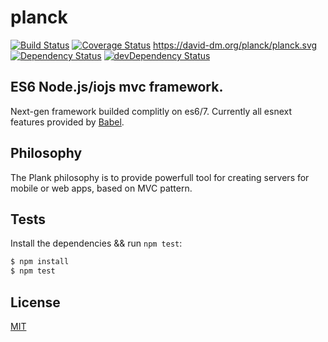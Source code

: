 # planck
[![Build Status](https://travis-ci.org/planck/planck.svg)](https://travis-ci.org/planck/planck)
[![Coverage Status](https://coveralls.io/repos/planck/planck/badge.svg)](https://coveralls.io/r/planck/planck)
https://david-dm.org/planck/planck.svg
[![Dependency Status](https://david-dm.org/planck/planck.svg)](https://david-dm.org/planck/planck)
[![devDependency Status](https://david-dm.org/planck/planck/dev-status.svg)](https://david-dm.org/planck/planck#info=devDependencies)

## ES6 Node.js/iojs mvc framework.
Next-gen framework builded complitly on es6/7. Currently all esnext features provided by [Babel](https://github.com/babel/babel).

## Philosophy
The Plank philosophy is to provide powerfull tool for creating servers for mobile or web apps, based on MVC pattern. 

## Tests
Install the dependencies && run `npm test`:

```bash
$ npm install
$ npm test
```

## License
[MIT](LICENSE)

